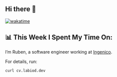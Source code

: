 ## Hi there 👋

<!-- WakaTime -->
[![wakatime](https://wakatime.com/badge/user/2d08dcba-b829-42d8-897d-6a005f58591f.svg)](https://wakatime.com/@2d08dcba-b829-42d8-897d-6a005f58591f)

## 📊 This Week I Spent My Time On:
<!--START_SECTION:waka-->
<!--END_SECTION:waka-->



I’m Ruben, a software engineer working at [Ingenico](https://ingenico.com).

For details, run:

```bash
curl cv.labiod.dev
```
